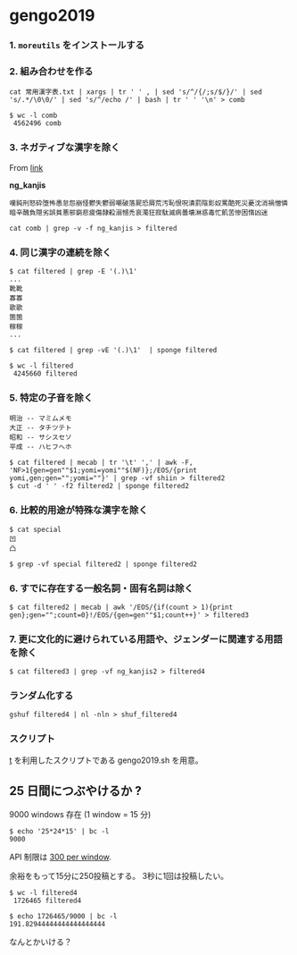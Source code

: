 # gengo2019

### 1. `moreutils` をインストールする

### 2. 組み合わせを作る

```
cat 常用漢字表.txt | xargs | tr ' ' , | sed 's/^/{/;s/$/}/' | sed 's/.*/\0\0/' | sed 's/^/echo /' | bash | tr ' ' '\n' > comb

$ wc -l comb
 4562496 comb
```

### 3. ネガティブな漢字を除く

From [link](https://detail.chiebukuro.yahoo.co.jp/qa/question_detail/q13108387538)

**ng_kanjis**
```
嘆鈍刑怒砕堕怖愚怠怨崩怪鬱失鬱弱嘲破落屍恐屑荒汚恥恨呪潰罰陰影奴罵酷死災憂沈消禍憎憐暗辛醜負隠劣誤貧悪邪窮悲疲傷隷殺溺憾禿哀濁狂寂駄滅病曇壊淋惑毒忙飢苦惨困惰凶迷
```

```
cat comb | grep -v -f ng_kanjis > filtered
```

### 4. 同じ漢字の連続を除く

```
$ cat filtered | grep -E '(.)\1'
...
靴靴
寡寡
歌歌
箇箇
稼稼
...

$ cat filtered | grep -vE '(.)\1'  | sponge filtered

$ wc -l filtered
 4245660 filtered
```

### 5. 特定の子音を除く

```
明治 -- マミムメモ
大正 -- タチツテト
昭和 -- サシスセソ
平成 -- ハヒフヘホ
```

```
$ cat filtered | mecab | tr '\t' ',' | awk -F, 'NF>1{gen=gen""$1;yomi=yomi""$(NF)};/EOS/{print yomi,gen;gen="";yomi=""}' | grep -vf shiin > filtered2
$ cut -d ' ' -f2 filtered2 | sponge filtered2
```

### 6. 比較的用途が特殊な漢字を除く

```
$ cat special
凹
凸

$ grep -vf special filtered2 | sponge filtered2
```

### 6. すでに存在する一般名詞・固有名詞は除く

```
$ cat filtered2 | mecab | awk '/EOS/{if(count > 1){print gen};gen="";count=0}!/EOS/{gen=gen""$1;count++}' > filtered3
```

### 7. 更に文化的に避けられている用語や、ジェンダーに関連する用語を除く

```
$ cat filtered3 | grep -vf ng_kanjis2 > filtered4
```

### ランダム化する

```
gshuf filtered4 | nl -nln > shuf_filtered4
```

### スクリプト

[t](https://github.com/sferik/t) を利用したスクリプトである gengo2019.sh を用意。

## 25 日間につぶやけるか ?

9000 windows 存在 (1 window = 15 分)

```
$ echo '25*24*15' | bc -l
9000
```

API 制限は [300 per window](https://developer.twitter.com/en/docs/basics/rate-limits.html).

余裕をもって15分に250投稿とする。
3秒に1回は投稿したい。

```
$ wc -l filtered4
 1726465 filtered4

$ echo 1726465/9000 | bc -l
191.82944444444444444444
```

なんとかいける？
